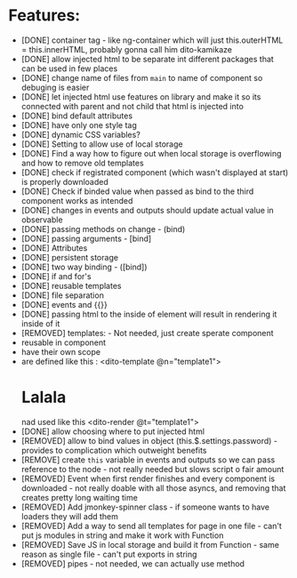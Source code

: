 # Features:
- [DONE] container tag - like ng-container which will just this.outerHTML = this.innerHTML, probably gonna call him dito-kamikaze
- [DONE] allow injected html to be separate int different packages that can be used in few places
- [DONE] change name of files from `main` to name of component so debuging is easier
- [DONE] let injected html use features on library and make it so its connected with parent and not child that html is injected into
- [DONE] bind default attributes
- [DONE] have only one style tag
- [DONE] dynamic CSS variables?
- [DONE] Setting to allow use of local storage
- [DONE] Find a way how to figure out when local storage is overflowing and how to remove old templates
- [DONE] check if registrated component (which wasn't displayed at start) is properly downloaded
- [DONE] Check if binded value when passed as bind to the third component works as intended
- [DONE] changes in events and outputs should update actual value in observable
- [DONE] passing methods on change - (bind)
- [DONE] passing arguments - [bind]
- [DONE] Attributes
- [DONE] persistent storage
- [DONE] two way binding - ([bind])
- [DONE] if and for's
- [DONE] reusable templates
- [DONE] file separation
- [DONE] events and {{}}
- [DONE] passing html to the inside of element will result in rendering it inside of it
- [REMOVED] templates: - Not needed, just create sperate component
- reusable in component
- have their own scope
- are defined like this : <dito-template @n="template1"> <h1>Lalala</h1> </dito-template> nad used like this <dito-render @t="template1"></dito-render>
- [DONE] allow choosing where to put injected html
- [REMOVED] allow to bind values in object (this.$.settings.password) - provides to complication which outweight benefits
- [REMOVE] create `this` variable in events and outputs so we can pass reference to the node - not really needed but slows script o fair amount
- [REMOVED] Event when first render finishes and every component is downloaded - not really doable with all those asyncs, and removing that creates pretty long waiting time
- [REMOVED] Add jmonkey-spinner class - if someone wants to have loaders they will add them
- [REMOVED] Add a way to send all templates for page in one file - can't put js modules in string and make it work with Function
- [REMOVED] Save JS in local storage and build it from Function - same reason as single file - can't put exports in string
- [REMOVED] pipes - not needed, we can actually use method
